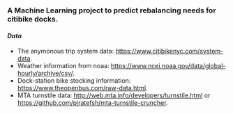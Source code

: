### A Machine Learning project to predict rebalancing needs for citibike docks.
#### <i>Data</i>
- The anymonous trip system data: https://www.citibikenyc.com/system-data.
- Weather information from noaa: https://www.ncei.noaa.gov/data/global-hourly/archive/csv/.
- Dock-station bike stocking information: https://www.theopenbus.com/raw-data.html.
- MTA turnstile data: http://web.mta.info/developers/turnstile.html or https://github.com/piratefsh/mta-turnstile-cruncher.
